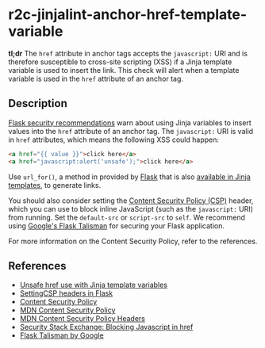 # r2c-jinjalint-anchor-href-template-variable

**tl;dr** The `href` attribute in anchor tags accepts the `javascript:` URI and is therefore susceptible to cross-site scripting (XSS) if a Jinja template variable is used to insert the link. This check will alert when a template variable is used in the `href` attribute of an anchor tag.

## Description

[Flask security recommendations](https://flask.palletsprojects.com/en/1.1.x/security/#cross-site-scripting-xss) warn about using Jinja variables to insert values into the `href` attribute of an anchor tag. The `javascript:` URI is valid in `href` attributes, which means the following XSS could happen:

```html
<a href="{{ value }}">click here</a>
<a href="javascript:alert('unsafe');">click here</a>
```

Use `url_for()`, a method in provided by [Flask](https://flask.palletsprojects.com/en/1.1.x/api/#flask.url_for) that is also [available in Jinja templates](https://flask.palletsprojects.com/en/1.1.x/tutorial/templates/), to generate links. 

You should also consider setting the [Content Security Policy (CSP)](https://flask.palletsprojects.com/en/1.1.x/security/#security-csp) header, which you can use to block inline JavaScript (such as the `javascript:` URI) from running. Set the `default-src` or `script-src` to `self`. We recommend using [Google's Flask Talisman](https://github.com/GoogleCloudPlatform/flask-talisman) for securing your Flask application.

For more information on the Content Security Policy, refer to the references.

## References

* [Unsafe href use with Jinja template variables](https://flask.palletsprojects.com/en/1.1.x/security/#cross-site-scripting-xss)
* [SettingCSP headers in Flask](https://flask.palletsprojects.com/en/1.1.x/security/#security-csp)
* [Content Security Policy](https://csp.withgoogle.com/docs/index.html)
* [MDN Content Security Policy](https://developer.mozilla.org/en-US/docs/Web/HTTP/CSP)
* [MDN Content Security Policy Headers](https://developer.mozilla.org/en-US/docs/Web/HTTP/Headers/Content-Security-Policy)
* [Security Stack Exchange: Blocking Javascript in href](https://security.stackexchange.com/questions/203340/does-csp-block-javascript-in-a-href-tags)
* [Flask Talisman by Google](https://github.com/GoogleCloudPlatform/flask-talisman)